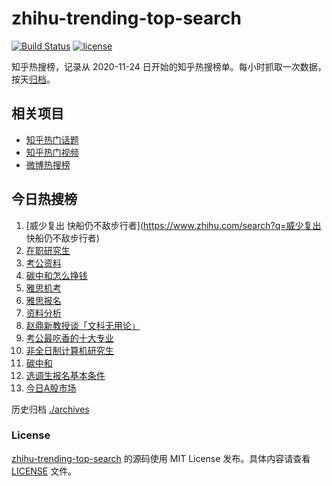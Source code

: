 # zhihu-trending-top-search

[![Build Status](https://github.com/justjavac/zhihu-trending-top-search/workflows/ci/badge.svg?branch=main)](https://github.com/justjavac/zhihu-trending-top-search/actions)
[![license](https://img.shields.io/github/license/justjavac/zhihu-trending-top-search)](https://github.com/justjavac/zhihu-trending-top-search/blob/main/LICENSE)

知乎热搜榜，记录从 2020-11-24
日开始的知乎热搜榜单。每小时抓取一次数据，按天[归档](./archives)。

## 相关项目

- [知乎热门话题](https://github.com/justjavac/zhihu-trending-hot-questions)
- [知乎热门视频](https://github.com/justjavac/zhihu-trending-hot-video)
- [微博热搜榜](https://github.com/justjavac/weibo-trending-hot-search)

## 今日热搜榜

<!-- BEGIN -->
<!-- 最后更新时间 Wed Mar 27 2024 14:08:04 GMT+0800 (China Standard Time) -->

1. [威少复出 快船仍不敌步行者](https://www.zhihu.com/search?q=威少复出
   快船仍不敌步行者)
1. [在职研究生](https://www.zhihu.com/search?q=在职研究生)
1. [考公资料](https://www.zhihu.com/search?q=考公资料)
1. [碳中和怎么挣钱](https://www.zhihu.com/search?q=碳中和怎么挣钱)
1. [雅思机考](https://www.zhihu.com/search?q=雅思机考)
1. [雅思报名](https://www.zhihu.com/search?q=雅思报名)
1. [资料分析](https://www.zhihu.com/search?q=资料分析)
1. [赵鼎新教授谈「文科无用论」](https://www.zhihu.com/search?q=赵鼎新教授谈「文科无用论」)
1. [考公最吃香的十大专业](https://www.zhihu.com/search?q=考公最吃香的十大专业)
1. [非全日制计算机研究生](https://www.zhihu.com/search?q=非全日制计算机研究生)
1. [碳中和](https://www.zhihu.com/search?q=碳中和)
1. [选调生报名基本条件](https://www.zhihu.com/search?q=选调生报名基本条件)
1. [今日A股市场](https://www.zhihu.com/search?q=今日A股市场)

<!-- END -->

历史归档 [./archives](./archives)

### License

[zhihu-trending-top-search](https://github.com/justjavac/zhihu-trending-top-search)
的源码使用 MIT License 发布。具体内容请查看 [LICENSE](./LICENSE) 文件。
